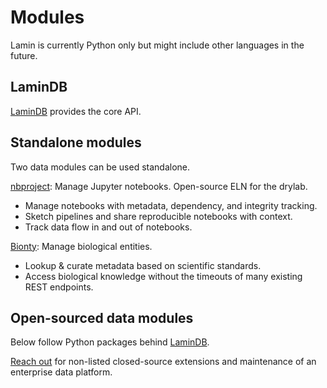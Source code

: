 # Modules

Lamin is currently Python only but might include other languages in the future.

## LaminDB

[LaminDB](https://lamin.ai/docs/db) provides the core API.

## Standalone modules

Two data modules can be used standalone.

[nbproject](https://lamin.ai/docs/nbproject): Manage Jupyter notebooks. Open-source ELN for the drylab.

- Manage notebooks with metadata, dependency, and integrity tracking.
- Sketch pipelines and share reproducible notebooks with context.
- Track data flow in and out of notebooks.

[Bionty](https://lamin.ai/docs/bionty): Manage biological entities.

- Lookup & curate metadata based on scientific standards.
- Access biological knowledge without the timeouts of many existing REST endpoints.

## Open-sourced data modules

Below follow Python packages behind [LaminDB](https://lamin.ai/docs/db).

[Reach out](https://lamin.ai/contact) for non-listed closed-source extensions and maintenance of an enterprise data platform.
